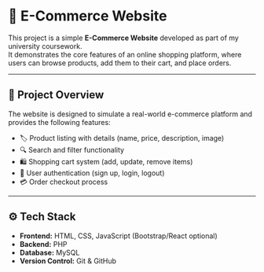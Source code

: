 # 🛒 E-Commerce Website

This project is a simple **E-Commerce Website** developed as part of my university coursework.  
It demonstrates the core features of an online shopping platform, where users can browse products, add them to their cart, and place orders.

---

## 📖 Project Overview
The website is designed to simulate a real-world e-commerce platform and provides the following features:

- 🏷️ Product listing with details (name, price, description, image)  
- 🔍 Search and filter functionality  
- 🛍️ Shopping cart system (add, update, remove items)  
- 👤 User authentication (sign up, login, logout)  
- 💳 Order checkout process  
 

---

## ⚙️ Tech Stack
- **Frontend:** HTML, CSS, JavaScript (Bootstrap/React optional)  
- **Backend:**  PHP
- **Database:** MySQL
- **Version Control:** Git & GitHub  


